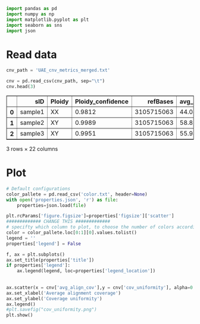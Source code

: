 ```python
import pandas as pd
import numpy as np
import matplotlib.pyplot as plt
import seaborn as sns
import json
```

# Read data


```python
cnv_path = 'UAE_cnv_metrics_merged.txt'

cnv = pd.read_csv(cnv_path, sep="\t")
cnv.head(3)
```




<div>

<table border="1" class="dataframe">
  <thead>
    <tr style="text-align: right;">
      <th></th>
      <th>sID</th>
      <th>Ploidy</th>
      <th>Ploidy_confidence</th>
      <th>refBases</th>
      <th>avg_align_cov</th>
      <th>num_align_records</th>
      <th>num_filt_records_all</th>
      <th>num_filt_records_all_ratio</th>
      <th>num_filt_records_dup</th>
      <th>num_filt_records_MAPQ</th>
      <th>...</th>
      <th>num_filt_records_umap_ratio</th>
      <th>cov_uniformity</th>
      <th>num_target_int</th>
      <th>num_segments</th>
      <th>num_amplifications</th>
      <th>num_deletions</th>
      <th>num_pass_amplifications</th>
      <th>num_pass_amplifications_ratio</th>
      <th>num_pas_deletions</th>
      <th>num_pas_deletions_ratio</th>
    </tr>
  </thead>
  <tbody>
    <tr>
      <th>0</th>
      <td>sample1</td>
      <td>XX</td>
      <td>0.9812</td>
      <td>3105715063</td>
      <td>44.04</td>
      <td>997849408</td>
      <td>68851034</td>
      <td>6.90</td>
      <td>0,0</td>
      <td>59989365</td>
      <td>...</td>
      <td>0.89</td>
      <td>0.14</td>
      <td>2430115</td>
      <td>1935</td>
      <td>163</td>
      <td>566</td>
      <td>88</td>
      <td>53.99</td>
      <td>70</td>
      <td>12.37</td>
    </tr>
    <tr>
      <th>1</th>
      <td>sample2</td>
      <td>XY</td>
      <td>0.9989</td>
      <td>3105715063</td>
      <td>58.82</td>
      <td>1334031125</td>
      <td>94321030</td>
      <td>7.07</td>
      <td>0,0</td>
      <td>83829553</td>
      <td>...</td>
      <td>0.79</td>
      <td>0.16</td>
      <td>2430115</td>
      <td>2719</td>
      <td>185</td>
      <td>531</td>
      <td>96</td>
      <td>51.89</td>
      <td>65</td>
      <td>12.24</td>
    </tr>
    <tr>
      <th>2</th>
      <td>sample3</td>
      <td>XY</td>
      <td>0.9951</td>
      <td>3105715063</td>
      <td>55.94</td>
      <td>1268412193</td>
      <td>89556596</td>
      <td>7.06</td>
      <td>0,0</td>
      <td>79895973</td>
      <td>...</td>
      <td>0.76</td>
      <td>0.15</td>
      <td>2430115</td>
      <td>2239</td>
      <td>172</td>
      <td>512</td>
      <td>98</td>
      <td>56.98</td>
      <td>55</td>
      <td>10.74</td>
    </tr>
  </tbody>
</table>
<p>3 rows × 22 columns</p>
</div>



# Plot


```python
# Default configurations
color_pallete = pd.read_csv('color.txt', header=None)
with open('properties.json', 'r') as file:
    properties=json.load(file)

plt.rcParams['figure.figsize']=properties['figsize']['scatter']
############# CHANGE THIS #############
# specifty which column to plot, to choose the number of colors accordingly
color = color_pallete.loc[0:1][0].values.tolist()
legend = ''
properties['legend'] = False
```


```python
f, ax = plt.subplots()
ax.set_title(properties['title'])
if properties['legend']:
    ax.legend(legend, loc=properties['legend_location'])
    
    
ax.scatter(x = cnv['avg_align_cov'],y = cnv['cov_uniformity'], alpha=0.2, color=color_pallete.loc[0])
ax.set_xlabel('Average alignment coverage')
ax.set_ylabel('Coverage uniformity')
ax.legend()
#plt.savefig("cov_uniformity.png")
plt.show()
```
